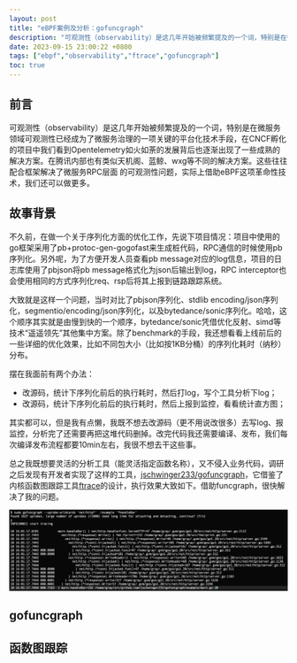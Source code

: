 ```yaml
---
layout: post
title: "eBPF案例及分析：gofuncgraph"
description: "可观测性（observability）是这几年开始被频繁提及的一个词，特别是在微服务领域可观测性已经成为了微服务治理的一项关键的平台化技术手段，在CNCF孵化的项目中我们看到Opentelemetry如火如荼的发展背后也逐渐出现了一些成熟的解决方案。在腾讯内部也有类似天机阁、蓝鲸、wxg等不同的解决方案。这些往往配合框架解决了微服务RPC层面 的可观测性问题，实际上借助eBPF这项革命性技术，我们还可以做更多。"
date: 2023-09-15 23:00:22 +0800
tags: ["ebpf","observability","ftrace","gofuncgraph"]
toc: true
---
```


## 前言

可观测性（observability）是这几年开始被频繁提及的一个词，特别是在微服务领域可观测性已经成为了微服务治理的一项关键的平台化技术手段，在CNCF孵化的项目中我们看到Opentelemetry如火如荼的发展背后也逐渐出现了一些成熟的解决方案。在腾讯内部也有类似天机阁、蓝鲸、wxg等不同的解决方案。这些往往配合框架解决了微服务RPC层面 的可观测性问题，实际上借助eBPF这项革命性技术，我们还可以做更多。

## 故事背景

不久前，在做一个关于序列化方面的优化工作，先说下项目情况：项目中使用的go框架采用了pb+protoc-gen-gogofast来生成桩代码，RPC通信的时候使用pb序列化。另外呢，为了方便开发人员查看pb message对应的log信息，项目的日志库使用了pbjson将pb message格式化为json后输出到log，RPC interceptor也会使用相同的方式序列化req、rsp后将其上报到链路跟踪系统。

大致就是这样一个问题，当时对比了pbjson序列化、stdlib encoding/json序列化，segmentio/encoding/json序列化，以及bytedance/sonic序列化。哈哈，这个顺序其实就是由慢到快的一个顺序，bytedance/sonic凭借优化反射、simd等技术“遥遥领先”其他集中方案。除了benchmark的手段，我还想看看上线前后的一些详细的优化效果，比如不同包大小（比如按1KB分桶）的序列化耗时（纳秒）分布。

摆在我面前有两个办法：

- 改源码，统计下序列化前后的执行耗时，然后打log，写个工具分析下log；
- 改源码，统计下序列化前后的执行耗时，然后上报到监控，看看统计直方图；

其实都可以，但是我有点懒，我既不想去改源码（更不用说改很多）去写log、报监控，分析完了还需要再把这堆代码删掉。改完代码我还需要编译、发布，我们每次编译发布流程都要10min左右，我很不想去干这些事。

总之我既想要灵活的分析工具（能灵活指定函数名称），又不侵入业务代码，调研之后发现有开发者实现了这样的工具，[jschwinger233/gofuncgraph](https://jschwinger233/gofuncgraph)，它借鉴了内核函数图跟踪工具[ftrace](https://en.wikipedia.org/wiki/Ftrace)的设计，执行效果大致如下。借助funcgraph，很快解决了我的问题。

![gofuncgraph](assets/2023-09-15-eBPF案例及分析：gofuncgraph/image-20230915232356599.png)

## gofuncgraph



## 函数图跟踪

